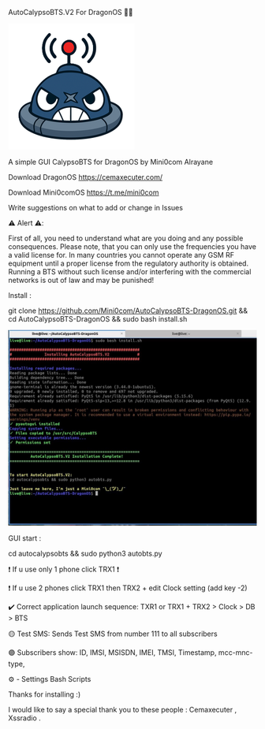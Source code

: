 AutoCalypsoBTS.V2 For DragonOS 📱📞

![image alt](https://github.com/Mini0com/AutoCalypsoBTS-DragonOS/blob/1606eb5227ae0f152382f9ba77dabb371547a4a1/autocalypsobts/ico.png)

A simple GUI CalypsoBTS for DragonOS by Mini0com Alrayane

Download DragonOS https://cemaxecuter.com/

Download Mini0comOS https://t.me/mini0com

Write suggestions on what to add or change in Issues

⚠️ Alert ⚠️:

First of all, you need to understand what are you doing and any possible consequences. Please note, that you can only use the frequencies you have a valid license for. In many countries you cannot operate any GSM RF equipment until a proper license from the regulatory authority is obtained. Running a BTS without such license and/or interfering with the commercial networks is out of law and may be punished!

Install :

git clone https://github.com/Mini0com/AutoCalypsoBTS-DragonOS.git && cd AutoCalypsoBTS-DragonOS && sudo bash install.sh

![image alt](https://github.com/Mini0com/AutoCalypsoBTS-DragonOS/blob/a3975d3e4903634b2407f6da9ac54f643bbd5285/screen.jpg)

GUI start :



cd autocalypsobts && sudo python3 autobts.py





❗️ If u use only 1 phone click TRX1 ❗️

❗️ If u use 2 phones click TRX1 then TRX2 + edit Clock setting (add key -2)

✔️ Correct application launch sequence: TXR1 or TRX1 + TRX2 > Clock > DB > BTS

🟡 Test SMS: Sends Test SMS from number 111 to all subscribers

🟣 Subscribers show: ID, IMSI, MSISDN, IMEI, TMSI, Timestamp, mcc-mnc-type,

⚙️ - Settings Bash Scripts

Thanks for installing :)

I would like to say a special thank you to these people : Cemaxecuter , Xssradio .
